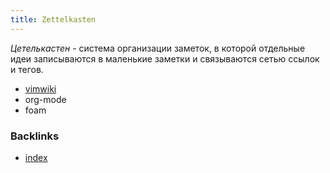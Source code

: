 ```yaml
---
title: Zettelkasten
---
```


*Цетелькастен* - система организации заметок, в которой отдельные идеи записываются в маленькие заметки и связываются сетью ссылок и тегов.

* [vimwiki](vimwiki)
* org-mode
* foam


### Backlinks
* [index](index)
